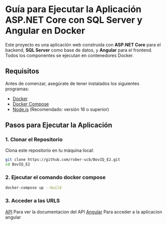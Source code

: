 # Guía para Ejecutar la Aplicación ASP.NET Core con SQL Server y Angular en Docker

Este proyecto es una aplicación web construida con **ASP.NET Core** para el backend, **SQL Server** como base de datos, y **Angular** para el frontend. Todos los componentes se ejecutan en contenedores Docker.

## Requisitos

Antes de comenzar, asegúrate de tener instalados los siguientes programas:

- [Docker](https://www.docker.com/get-started)
- [Docker Compose](https://docs.docker.com/compose/)
- [Node.js](https://nodejs.org/) (Recomendado: versión 16 o superior)

## Pasos para Ejecutar la Aplicación

### 1. Clonar el Repositorio

Clona este repositorio en tu máquina local:

```bash
git clone https://github.com/rober-ucb/BovIQ_E2.git
cd BovIQ_E2
```
### 2. Ejecutar el comando docker compose
```bash
docker-compose up --build
```

### 3. Acceder a las URLS
[API](https://localhost:5001/scalar/v1) Para ver la documentacion del API
[Angular](https://localhost:4200) Para acceder a la aplicacion angular
